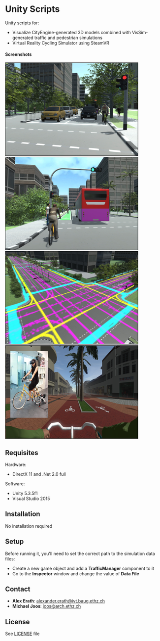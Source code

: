 # Unity Scripts

Unity scripts for: 
- Visualize CityEngine-generated 3D models combined with VisSim-generated traffic and pedestrian simulations
- Virtual Reality Cycling Simulator using SteamVR 

#### Screenshots

<a  href="Screenshots/1.jpg">
<img src="Screenshots/1.jpg" width="430" height="300" alt="" border="1"/></a>
<a  href="Screenshots/2.jpg">
<img src="Screenshots/2.jpg" width="430" height="300" alt="" border="1"/></a>
<a  href="Screenshots/3.jpg">
<img src="Screenshots/3.jpg" width="430" height="300" alt="" border="1"/></a>
<a  href="Screenshots/BikeSim.png">
<img src="Screenshots/BikeSim.png" width="430" height="300" alt="" border="1"/></a>

## Requisites

Hardware:

* DirectX 11 and .Net 2.0 full

Software:

* Unity 5.3.5f1
* Visual Studio 2015

## Installation

No installation required

## Setup

Before running it, you'll need to set the correct path to the simulation data files:

* Create a new game object and add a **TrafficManager** component to it
* Go to the **Inspector** window and change the value of **Data File**


## Contact

* **Alex Erath**: alexander.erath@ivt.baug.ethz.ch
* **Michael Joos**: joos@arch.ethz.ch

## License

See [LICENSE](https://github.com/fcl-engaging-mobility/BikeSimulator/blob/master/LICENSE) file  
